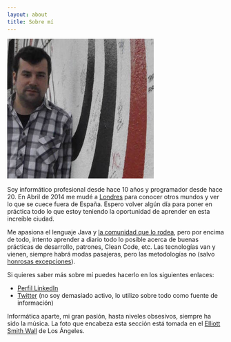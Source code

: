 ```yaml
---
layout: about
title: Sobre mí
---
```


![Este soy yo](/public/pictures/profile_picture.jpg)

Soy informático profesional desde hace 10 años y programador desde hace 20. En Abril de 2014 me mudé a [Londres](http://es.wikipedia.org/wiki/Londres) para conocer otros mundos y ver lo que se cuece fuera de España. Espero volver algún día para poner en práctica todo lo que estoy teniendo la oportunidad de aprender en esta increíble ciudad. 

Me apasiona el lenguaje Java y [la comunidad que lo rodea](http://www.meetup.com/Londonjavacommunity/), pero por encima de todo, intento aprender a diario todo lo posible acerca de buenas prácticas de desarrollo, patrones, Clean Code, etc. Las tecnologías van y vienen, siempre habrá modas pasajeras, pero las metodologías no (salvo [honrosas excepciones](http://en.wikipedia.org/wiki/Waterfall_model)).

Si quieres saber más sobre mí puedes hacerlo en los siguientes enlaces:

* [Perfil LinkedIn](http://uk.linkedin.com/in/raulavila)
* [Twitter](http://www.twitter.com/ravila80) (no soy demasiado activo, lo utilizo sobre todo como fuente de información)

Informática aparte, mi gran pasión, hasta niveles obsesivos, siempre ha sido la música. La foto que encabeza esta sección está tomada en el [Elliott Smith Wall](https://roadtrippers.com/us/los-angeles-ca/attractions/elliott-smith-memorial-figure-8-wall) de Los Ángeles.
